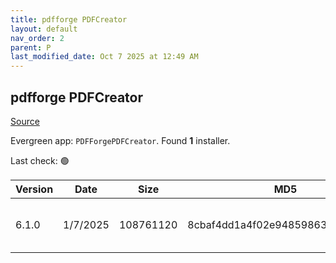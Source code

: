 ```yaml
---
title: pdfforge PDFCreator
layout: default
nav_order: 2
parent: P
last_modified_date: Oct 7 2025 at 12:49 AM
---
```


## pdfforge PDFCreator

[Source](https://www.pdfforge.org/pdfcreator)

Evergreen app: `PDFForgePDFCreator`. Found **1** installer.

Last check: 🟢

| Version | Date     | Size      | MD5                              | Filename                   | URI                                                                                                                                                                                                                                                        |
| ------- | -------- | --------- | -------------------------------- | -------------------------- | ---------------------------------------------------------------------------------------------------------------------------------------------------------------------------------------------------------------------------------------------------------- |
| 6.1.0   | 1/7/2025 | 108761120 | 8cbaf4dd1a4f02e948598631c7d8e193 | PDFCreator-6_1_0-Setup.exe | [https://download.pdfforge.org/download/pdfcreator/6.1.0/PDFCreator-6_1_0-Setup.exe?file=PDFCreator-6_1_0-Setup.exe&download](https://download.pdfforge.org/download/pdfcreator/6.1.0/PDFCreator-6_1_0-Setup.exe?file=PDFCreator-6_1_0-Setup.exe&download) |

